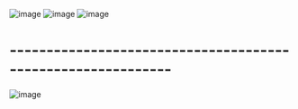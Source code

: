 ![image](https://user-images.githubusercontent.com/57319180/205337034-ee939664-eec0-4605-804c-c17e028a2d9a.png)
![image](https://user-images.githubusercontent.com/57319180/205337135-8effcd65-21c0-47f1-836d-b0b9ff9a7668.png)
![image](https://user-images.githubusercontent.com/57319180/205337198-1a0e8bdf-f796-4c5b-9784-2a5a6bd8b12e.png)
<h1>------------------------------------------------------------</h1>

![image](https://user-images.githubusercontent.com/57319180/205337403-ebf16aa7-cea0-4532-bc1e-169d785650da.png)
